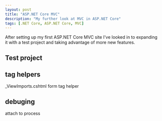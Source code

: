 ```yaml
---
layout: post
title: "ASP.NET Core MVC"
description: "My further look at MVC in ASP.NET Core"
tags: [.NET Core, ASP.NET Core, MVC]
---
```


After setting up my first ASP.NET Core MVC site I've looked in to expanding it with a test project
and taking advantage of more new features.

## Test project

## tag helpers

_ViewImports.cshtml
form tag helper

## debuging

attach to process
